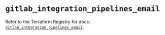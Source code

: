 # `gitlab_integration_pipelines_email`

Refer to the Terraform Registry for docs: [`gitlab_integration_pipelines_email`](https://registry.terraform.io/providers/gitlabhq/gitlab/18.4.0/docs/resources/integration_pipelines_email).
